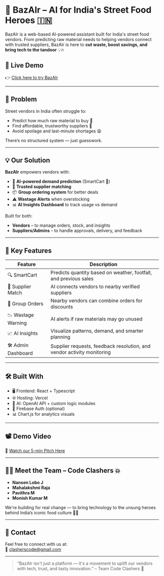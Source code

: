 # 🍲 BazAIr – AI for India's Street Food Heroes 🇮🇳

BazAIr is a web-based AI-powered assistant built for India's street food vendors. From predicting raw material needs to helping vendors connect with trusted suppliers, BazAIr is here to **cut waste, boost savings, and bring tech to the tandoor** 💡🔥

## 🚀 Live Demo

👉 [Click here to try BazAIr](https://bazair.vercel.app/)

---

## 🎯 Problem

Street vendors in India often struggle to:
- Predict how much raw material to buy 🥔
- Find affordable, trustworthy suppliers 🤝
- Avoid spoilage and last-minute shortages 😫

There’s no structured system — just guesswork.

---

## 💡 Our Solution

**BazAIr** empowers vendors with:
- 🧠 **AI-powered demand prediction** (SmartCart 🛒)
- 🔗 **Trusted supplier matching**
- 📦 **Group ordering system** for better deals
- ⚠️ **Wastage Alerts** when overstocking
- 📊 **AI Insights Dashboard** to track usage vs demand

Built for both:
- **Vendors** – to manage orders, stock, and insights
- **Suppliers/Admins** – to handle approvals, delivery, and feedback

---

## 🧠 Key Features

| Feature             | Description                                                                 |
|---------------------|-----------------------------------------------------------------------------|
| 🔍 SmartCart        | Predicts quantity based on weather, footfall, and previous sales             |
| 📡 Supplier Match   | AI connects vendors to nearby verified suppliers                             |
| 🧺 Group Orders     | Nearby vendors can combine orders for discounts                              |
| 📉 Wastage Warning  | AI alerts if raw materials may go unused                                     |
| 📈 AI Insights      | Visualize patterns, demand, and smarter planning                             |
| 🛠️ Admin Dashboard | Supplier requests, feedback resolution, and vendor activity monitoring        |

---

## 🛠️ Built With

- 🖥️ Frontend: React + Typescript
- 🌐 Hosting: Vercel
- 🧠 AI: OpenAI API + custom logic modules
- 🔐 Firebase Auth (optional)
- 📊 Chart.js for analytics visuals

---

## 📽️ Demo Video

🎥 [Watch our 5-min Pitch Here](https://drive.google.com/drive/folders/1TU_GhgjbvyQiqSnNjEstaqCFPB8BeGgz)

---

## 🧑‍🍳 Meet the Team – Code Clashers 💥

- **Nansen Lobo J**
- **Mahalakshmi Raja**
- **Pavithra M**
- **Monish Kumar M**

We're building for real change — to bring technology to the unsung heroes behind India’s iconic food culture 💖🍛

---

## 💬 Contact

Feel free to connect with us at:  
📧 clasherscode@gmail.com

---

> “BazAIr isn't just a platform — it's a movement to uplift our vendors with tech, trust, and tasty innovation.” – Team Code Clashers 🌟

